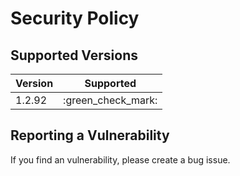 # Security Policy

## Supported Versions

| Version | Supported          |
| ------- | ------------------ |
| 1.2.92   | :green_check_mark: |

## Reporting a Vulnerability

If you find an vulnerability, please create a bug issue.
